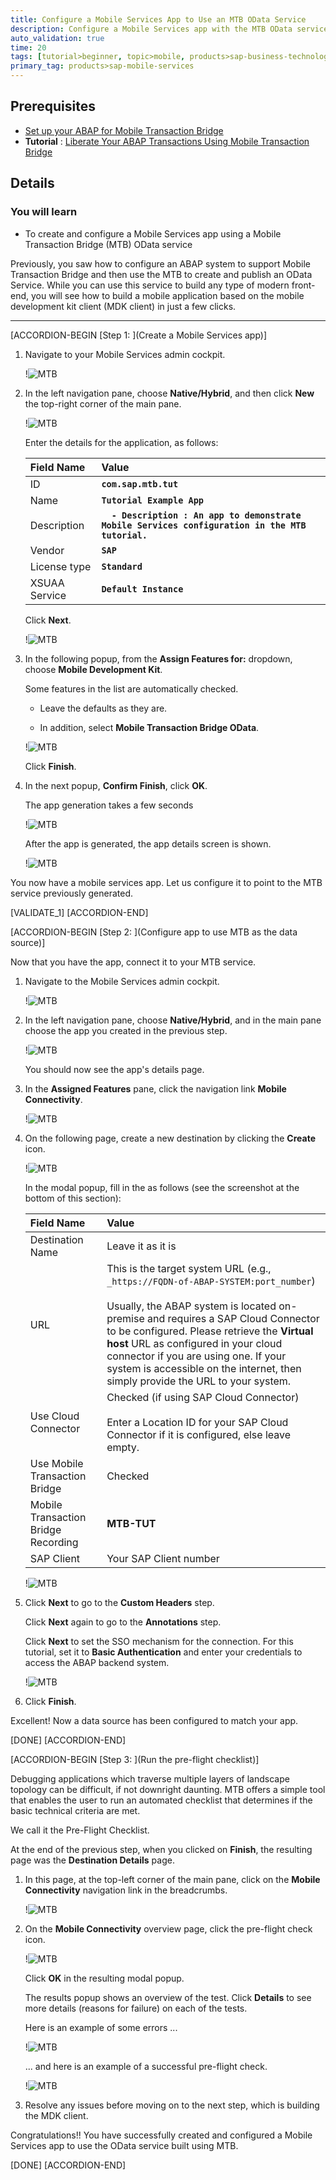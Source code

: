 ```yaml
---
title: Configure a Mobile Services App to Use an MTB OData Service
description: Configure a Mobile Services app with the MTB OData service and Destination.
auto_validation: true
time: 20
tags: [tutorial>beginner, topic>mobile, products>sap-business-technology-platform, products>sap-mobile-services]
primary_tag: products>sap-mobile-services
---
```


## Prerequisites
- [Set up your ABAP for Mobile Transaction Bridge](https://help.sap.com/doc/f53c64b93e5140918d676b927a3cd65b/Cloud/en-US/docs-en/guides/getting-started/mtb/prerequisites.html)
- **Tutorial** : [Liberate Your ABAP Transactions Using Mobile Transaction Bridge](cp-mobile-mtb-rec)

## Details
### You will learn
- To create and configure a Mobile Services app using a Mobile Transaction Bridge (MTB) OData service

Previously, you saw how to configure an ABAP system to support Mobile Transaction Bridge and then use the MTB to create and publish an OData Service. While you can use this service to build any type of modern front-end, you will see how to build a mobile application based on the mobile development kit client (MDK client) in just a few clicks.

---

[ACCORDION-BEGIN [Step 1: ](Create a Mobile Services app)]

1. Navigate to your Mobile Services admin cockpit.

    !![MTB](00.png)

2. In the left navigation pane, choose **Native/Hybrid**, and then click **New** the top-right corner of the main pane.

    !![MTB](01.png)

    Enter the details for the application, as follows:


    |  Field Name     | Value
    |  :------------- | :-------------
    |  ID           | **`com.sap.mtb.tut`**
    |  Name           | **`Tutorial Example App`**
    |  Description    | **`  - Description : An app to demonstrate Mobile Services configuration in the MTB tutorial.`**
    |  Vendor          | **`SAP`**
    |  License type   | **`Standard`**
    |  XSUAA Service | **`Default Instance`**

    Click **Next**.

    !![MTB](02.png)

3. In the following popup, from the **Assign Features for:** dropdown, choose **Mobile Development Kit**.

    Some features in the list are automatically checked.

    - Leave the defaults as they are.

    - In addition, select **Mobile Transaction Bridge OData**.

    !![MTB](./rep_imgs/01.png)

    Click **Finish**.

4. In the next popup, **Confirm Finish**, click **OK**.

    The app generation takes a few seconds

    !![MTB](./rep_imgs/02.png)

    After the app is generated, the app details screen is shown.

    !![MTB](04.png)

You now have a mobile services app. Let us configure it to point to the MTB service previously generated.

[VALIDATE_1]
[ACCORDION-END]

[ACCORDION-BEGIN [Step 2: ](Configure app to use MTB as the data source)]

Now that you have the app, connect it to your MTB service.

1. Navigate to the Mobile Services admin cockpit.

    !![MTB](00.png)

2. In the left navigation pane, choose **Native/Hybrid**, and in the main pane choose the app you created in the previous step.

    !![MTB](05.png)

    You should now see the app's details page.

3. In the **Assigned Features** pane, click the navigation link **Mobile Connectivity**.

    !![MTB](06.png)

4. On the following page, create a new destination by clicking the **Create** icon.

    !![MTB](07.png)

    In the modal popup, fill in the as follows (see the screenshot at the bottom of this section):


    |  Field Name     | Value
    |  :------------- | :-------------
    |  Destination Name           | Leave it as it is
    |  URL           | This is the target system URL (e.g., `_https://FQDN-of-ABAP-SYSTEM:port_number`)<div>&nbsp;</div><div>Usually, the ABAP system is located on-premise and requires a SAP Cloud Connector to be configured. Please retrieve the **Virtual host** URL as configured in your cloud connector if you are using one. If your system is accessible on the internet, then simply provide the URL to your system.</div>
    |  Use Cloud Connector    | Checked (if using SAP Cloud Connector)<div>&nbsp;</div><div>Enter a Location ID for your SAP Cloud Connector if it is configured, else leave empty.</div>
    |  Use Mobile Transaction Bridge          | Checked
    |  Mobile Transaction Bridge Recording   | **MTB-TUT**
    |  SAP Client | Your SAP Client number

    !![MTB](08.png)

5. Click **Next** to go to the **Custom Headers** step.

    Click **Next** again to go to the **Annotations** step.

    Click **Next** to set the SSO mechanism for the connection. For this tutorial, set it to **Basic Authentication** and enter your credentials to access the ABAP backend system.

    !![MTB](09.png)

6. Click **Finish**.

Excellent! Now a data source has been configured to match your app.


[DONE]
[ACCORDION-END]

[ACCORDION-BEGIN [Step 3: ](Run the pre-flight checklist)]

Debugging applications which traverse multiple layers of landscape topology can be difficult, if not downright daunting. MTB offers a simple tool that enables the user to run an automated checklist that determines if the basic technical criteria are met.

We call it the Pre-Flight Checklist.

At the end of the previous step, when you clicked on **Finish**, the resulting page was the **Destination Details** page.

1. In this page, at the top-left corner of the main pane, click on the **Mobile Connectivity** navigation link in the breadcrumbs.

    !![MTB](10.png)

2. On the **Mobile Connectivity** overview page, click the pre-flight check icon.

    !![MTB](11.png)

    Click **OK** in the resulting modal popup.

    The results popup shows an overview of the test. Click **Details** to see more details (reasons for failure) on each of the tests.

    Here is an example of some errors ...

    !![MTB](12.png)

    ... and here is an example of a successful pre-flight check.

    !![MTB](./rep_imgs/03.png)

3. Resolve any issues before moving on to the next step, which is building the MDK client.

Congratulations!! You have successfully created and configured a Mobile Services app to use the OData service built using MTB.

[DONE]
[ACCORDION-END]
